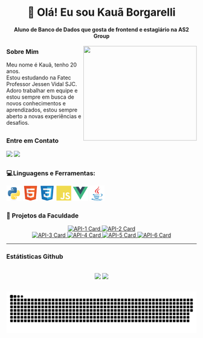 <h1 align="center">👋 Olá! Eu sou Kauã Borgarelli</h1>
<h4 align="center">Aluno de Banco de Dados que gosta de frontend e estagiário na AS2 Group</h3>


<img  align="right" height="250" width="300"  src="https://user-images.githubusercontent.com/79945984/197029125-1527dcae-8daf-455c-aa48-c0e6484ba26c.gif"/>

### Sobre Mim
<p align="left">Meu nome é Kauã, tenho 20 anos.<br/>
Estou estudando na Fatec Professor Jessen Vidal SJC.<br/>
Adoro trabalhar em equipe e estou sempre em busca de novos conhecimentos e aprendizados, estou sempre aberto a novas experiências e desafios.<br/></p>

##

### Entre em Contato
<div align = "left">
  <a href = "mailto:borgak75@gmail.com"><img src="https://img.shields.io/badge/-Gmail-%3D294C?style=for-the-badge&logo=gmail&logoColor=white&color=E91E63" target="_blank"></a>
  <a href="https://www.linkedin.com/in/kau%C3%A3-borgarelli-5bb67220a/" target="_blank"><img src="https://img.shields.io/badge/-LinkedIn-%230077B5?style=for-the-badge&logo=linkedin&logoColor=white&color=5075CA" target="_blank"></a> 
</div>

##

<h3 align="left"> 💻 Linguagens e Ferramentas:</h3>
<div aling ="left">
 <img align="center" alt="Borgarelli-Python" height="40" width="40" src="https://raw.githubusercontent.com/devicons/devicon/master/icons/python/python-original.svg">
 <img align="center" alt="Borgarelli-HTML" height="40" width="40" src="https://raw.githubusercontent.com/devicons/devicon/master/icons/html5/html5-original.svg">
 <img align="center" alt="Borgarelli-CSS" height="40" width="40" src="https://raw.githubusercontent.com/devicons/devicon/master/icons/css3/css3-original.svg">
 <img align="center" alt="Borgarelli-Js" height="40" width="40" src="https://raw.githubusercontent.com/devicons/devicon/master/icons/javascript/javascript-plain.svg">
 <img align="center" alt="Borgarelli-Vue" height="40" width="40" src="https://raw.githubusercontent.com/devicons/devicon/master/icons/vuejs/vuejs-original.svg">
 <img align="center" alt="Borgarelli-Java" height="40" width="40"src="https://raw.githubusercontent.com/devicons/devicon/master/icons/java/java-original.svg">
</div>



##

### 📂 Projetos da Faculdade 

<div align="center">
  <a href="https://github.com/TheLooksDatabase/Julius">
    <img src="https://github-readme-stats.vercel.app/api/pin/?username=TheLooksDatabase&repo=Julius&theme=tokyonight" alt="API-1 Card">
  </a>
  <a href="https://github.com/Borgarelli/SGBD_Health">
    <img src="https://github-readme-stats.vercel.app/api/pin/?username=Borgarelli&repo=SGBD_Health&theme=tokyonight" alt="API-2 Card">
  </a>
</div>

<div align="center">
  <a href="https://github.com/Borgarelli/DescontOn" >
    <img src="https://github-readme-stats.vercel.app/api/pin/?username=Borgarelli&repo=DescontOn&theme=tokyonight" alt="API-3 Card">
  </a>
  <a href="https://github.com/Borgarelli/MCS">
    <img src="https://github-readme-stats.vercel.app/api/pin/?username=Borgarelli&repo=MCS&theme=tokyonight" alt="API-4 Card">
  </a>
 <a href="https://github.com/TechNinjass/midall-parent">
    <img src="https://github-readme-stats.vercel.app/api/pin/?username=TechNinjass&repo=midall-parent&theme=tokyonight" alt="API-5 Card">
  </a>
  <a href="https://github.com/TechVisionn/tech-parent">
    <img src="https://github-readme-stats.vercel.app/api/pin/?username=TechVisionn&repo=tech-parent&theme=tokyonight" alt="API-6 Card">
  </a>
</div>



<hr>


### Estátisticas Github
<br>
<div align="center">
<img height="180em" src="https://github-readme-stats.vercel.app/api?username=Borgarelli&show_icons=true&theme=tokyonight&include_all_commits=true&count_private=true"/>
<img height="180em" src="https://github-readme-stats.vercel.app/api/top-langs/?username=Borgarelli&layout=compact&theme=tokyonight&include_all_commits=true&count_private=true"/>
</div>
  
##
  <div align="center">
    
![Snake animation](https://github.com/Borgarelli/Borgarelli/blob/output/github-contribution-grid-snake.svg)
    
</div>
